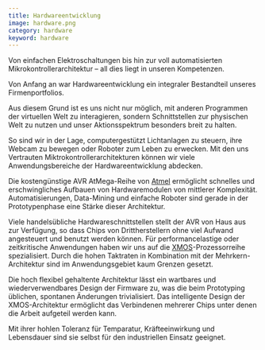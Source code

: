 ```yaml
---
title: Hardwareentwicklung
image: hardware.png
category: hardware
keyword: hardware
---
```

Von einfachen Elektroschaltungen bis hin zur voll automatisierten Mikrokontrollerarchitektur – all dies liegt in
unseren Kompetenzen.

Von Anfang an war Hardwareentwicklung ein integraler Bestandteil unseres Firmenportfolios.

Aus diesem Grund ist es uns nicht nur möglich, mit anderen Programmen der virtuellen Welt zu interagieren, sondern Schnittstellen
zur physischen Welt zu nutzen und unser Aktionsspektrum besonders breit zu halten.

So sind wir in der Lage, computergestützt Lichtanlagen zu steuern, ihre Webcam zu bewegen oder Roboter 
zum Leben zu erwecken.
<slide />
Mit den uns Vertrauten Miktrokontrollerarchitekturen können wir viele Anwendungsbereiche der Hardwareentwicklung
abdecken.

Die kostengünstige AVR AtMega-Reihe von [Atmel](http://www2.atmel.com/) ermöglicht schnelles und erschwingliches Aufbauen
von Hardwaremodulen von mittlerer Komplexität. Automatisierungen, Data-Mining und einfache Roboter sind gerade in der
Prototypenphase eine Stärke dieser Architektur.

Viele handelsübliche Hardwareschnittstellen stellt der AVR von Haus aus zur Verfügung, so dass Chips von Drittherstellern ohne
viel Aufwand angesteuert und benutzt werden können.
<slide />
Für performancelastige oder zeitkritische Anwendungen haben wir uns auf die [XMOS](http://www.xmos.com)-Prozessorreihe spezialisiert.
Durch die hohen Taktraten in Kombination mit der Mehrkern-Architektur sind im Anwendungsgebiet kaum Grenzen gesetzt.

Die hoch flexibel gehaltente Architektur lässt ein wartbares und wiederverwendbares Design der Firmware zu, was die beim Prototyping
üblichen, spontanen Änderungen trivialisiert. Das intelligente Design der XMOS-Architektur ermöglicht das Verbindenen mehrerer Chips
unter denen die Arbeit aufgeteil werden kann.

Mit ihrer hohlen Toleranz für Temparatur, Kräfteeinwirkung und Lebensdauer sind sie selbst für den industriellen Einsatz geeignet.
